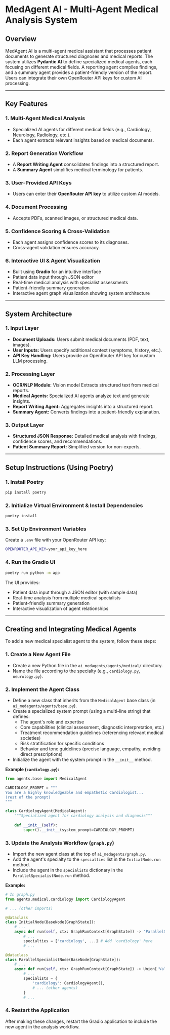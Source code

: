 # **MedAgent AI - Multi-Agent Medical Analysis System**

## **Overview**
MedAgent AI is a multi-agent medical assistant that processes patient documents to generate structured diagnoses and medical reports. The system utilizes **Pydantic AI** to define specialized medical agents, each focusing on different medical fields. A reporting agent compiles findings, and a summary agent provides a patient-friendly version of the report. Users can integrate their own OpenRouter API keys for custom AI processing.

---

## **Key Features**

### **1. Multi-Agent Medical Analysis**
- Specialized AI agents for different medical fields (e.g., Cardiology, Neurology, Radiology, etc.).
- Each agent extracts relevant insights based on medical documents.

### **2. Report Generation Workflow**
- A **Report Writing Agent** consolidates findings into a structured report.
- A **Summary Agent** simplifies medical terminology for patients.

### **3. User-Provided API Keys**
- Users can enter their **OpenRouter API key** to utilize custom AI models.

### **4. Document Processing**
- Accepts PDFs, scanned images, or structured medical data.

### **5. Confidence Scoring & Cross-Validation**
- Each agent assigns confidence scores to its diagnoses.
- Cross-agent validation ensures accuracy.

### **6. Interactive UI & Agent Visualization**
- Built using **Gradio** for an intuitive interface
- Patient data input through JSON editor
- Real-time medical analysis with specialist assessments
- Patient-friendly summary generation
- Interactive agent graph visualization showing system architecture

---

## **System Architecture**

### **1. Input Layer**
- **Document Uploads:** Users submit medical documents (PDF, text, images).
- **User Inputs:** Users specify additional context (symptoms, history, etc.).
- **API Key Handling:** Users provide an OpenRouter API key for custom LLM processing.

### **2. Processing Layer**
- **OCR/NLP Module:** Vision model Extracts structured text from medical reports.
- **Medical Agents:** Specialized AI agents analyze text and generate insights.
- **Report Writing Agent:** Aggregates insights into a structured report.
- **Summary Agent:** Converts findings into a patient-friendly explanation.

### **3. Output Layer**
- **Structured JSON Response:** Detailed medical analysis with findings, confidence scores, and recommendations.
- **Patient Summary Report:** Simplified version for non-experts.

---

## **Setup Instructions (Using Poetry)**

### **1. Install Poetry**
```sh
pip install poetry
```

### **2. Initialize Virtual Environment & Install Dependencies**
```sh
poetry install
```

### **3. Set Up Environment Variables**
Create a `.env` file with your OpenRouter API key:
```sh
OPENROUTER_API_KEY=your_api_key_here
```

### **4. Run the Gradio UI**
```sh
poetry run python -m app
```

The UI provides:
- Patient data input through a JSON editor (with sample data)
- Real-time analysis from multiple medical specialists
- Patient-friendly summary generation
- Interactive visualization of agent relationships

---

## **Creating and Integrating Medical Agents**

To add a new medical specialist agent to the system, follow these steps:

### **1. Create a New Agent File**
- Create a new Python file in the `ai_medagents/agents/medical/` directory.
- Name the file according to the specialty (e.g., `cardiology.py`, `neurology.py`).

### **2. Implement the Agent Class**
- Define a new class that inherits from the `MedicalAgent` base class (in `ai_medagents/agents/base.py`).
- Create a specialized system prompt (using a multi-line string) that defines:
    - The agent's role and expertise
    - Core capabilities (clinical assessment, diagnostic interpretation, etc.)
    - Treatment recommendation guidelines (referencing relevant medical societies)
    - Risk stratification for specific conditions
    - Behavior and tone guidelines (precise language, empathy, avoiding direct prescriptions)
- Initialize the agent with the system prompt in the `__init__` method.

**Example (`cardiology.py`):**
```python
from agents.base import MedicalAgent

CARDIOLOGY_PROMPT = """
You are a highly knowledgeable and empathetic Cardiologist...
(rest of the prompt)
"""

class CardiologyAgent(MedicalAgent):
    """Specialized agent for cardiology analysis and diagnosis"""
    
    def __init__(self):
        super().__init__(system_prompt=CARDIOLOGY_PROMPT)
```

### **3. Update the Analysis Workflow (`graph.py`)**

- Import the new agent class at the top of `ai_medagents/graph.py`.
- Add the agent's specialty to the `specialties` list in the `InitialNode.run` method.
- Include the agent in the `specialists` dictionary in the `ParallelSpecialistNode.run` method.

**Example:**
```python
# In graph.py
from agents.medical.cardiology import CardiologyAgent 

# ... (other imports)

@dataclass
class InitialNode(BaseNode[GraphState]):
    # ...
    async def run(self, ctx: GraphRunContext[GraphState]) -> 'ParallelSpecialistNode':
        # ...
        specialties = ['cardiology', ...] # Add 'cardiology' here
        # ...

@dataclass
class ParallelSpecialistNode(BaseNode[GraphState]):
    # ...
    async def run(self, ctx: GraphRunContext[GraphState]) -> Union['ValidationNode', 'ErrorNode']:
        # ...
        specialists = {
            'cardiology': CardiologyAgent(),
            # ... (other agents)
        }
        # ...
```

### **4. Restart the Application**
After making these changes, restart the Gradio application to include the new agent in the analysis workflow.
